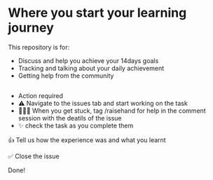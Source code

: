 # Where you start your learning journey

This repository is for:

- Discuss and help you achieve your 14days goals
- Tracking and talking about your daily achievement
- Getting help from the community

## 
- Action required
- ⚠️ Navigate to the issues tab and start working on the task
- 🤵🙋🏿 When you get stuck, tag /raisehand for help in the comment session with the deatils of the issue
- ✨ check the task as you complete them

👍 Tell us how the experience was and what you learnt

✅ Close the issue

Done!
